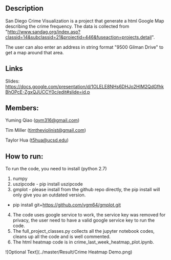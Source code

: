 

Description
-----
San Diego Crime Visualization is a project that generate a html Google Map describing the crime frequency. The data is collected from "http://www.sandag.org/index.asp?classid=14&subclassid=21&projectid=446&fuseaction=projects.detail". 

The user can also enter an address in string format "9500 Gilman Drive" to get a map around that area.

Links
-----
Slides: https://docs.google.com/presentation/d/1OLELE8NHs6DHJo2HIM2QdGfhkBhOPcE-ZgxQJUCCY0c/edit#slide=id.p

Members:
-----
Yuming Qiao (qym316@gmail.com)

Tim Miller (timtheviolinist@gmail.com)

Taylor Hua (t5hua@ucsd.edu)

How to run:
-----
To run the code, you need to install (python 2.7)
1. numpy
2. uszipcode - pip install uszipcode
3. gmplot - please install from the github repo directly, the pip install will only give you an outdated version.
- pip install git+https://github.com/vgm64/gmplot.git
4. The code uses google service to work, the service key was removed for privacy, the user need to have a valid google service key to run the code.
5. The full_project_classes.py collects all the jupyter notebook codes, cleans up all the code and is well commented.
6. The html heatmap code is in crime_last_week_heatmap_plot.ipynb. 

![Optional Text](../master/Result/Crime Heatmap Demo.png)
